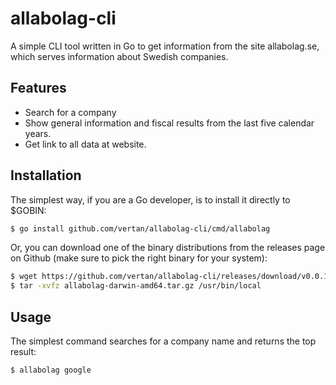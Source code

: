 # allabolag-cli
A simple CLI tool written in Go to get information from the site allabolag.se, which serves information about Swedish companies.

## Features
- Search for a company
- Show general information and fiscal results from the last five calendar years.
- Get link to all data at website.

## Installation
The simplest way, if you are a Go developer, is to install it directly to $GOBIN:
```bash
$ go install github.com/vertan/allabolag-cli/cmd/allabolag
```

Or, you can download one of the binary distributions from the releases page on Github (make sure to pick the right binary for your system):
```bash
$ wget https://github.com/vertan/allabolag-cli/releases/download/v0.0.1/allabolag-darwin-amd64.tar.gz
$ tar -xvfz allabolag-darwin-amd64.tar.gz /usr/bin/local
```

## Usage
The simplest command searches for a company name and returns the top result:
```bash
$ allabolag google
```
